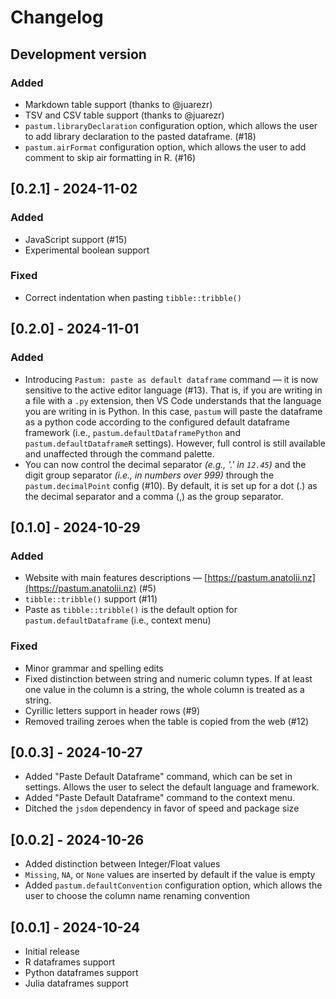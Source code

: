 # Changelog

<!-- Check [Keep a Changelog](http://keepachangelog.com/) for recommendations on how to structure this file. -->

## Development version

### Added

- Markdown table support (thanks to @juarezr)
- TSV and CSV table support (thanks to @juarezr)
- `pastum.libraryDeclaration` configuration option, which allows the user to add library declaration to the pasted dataframe. (#18)
- `pastum.airFormat` configuration option, which allows the user to add comment to skip air formatting in R. (#16)

## [0.2.1] - 2024-11-02

### Added

- JavaScript support (#15)
- Experimental boolean support

### Fixed

- Correct indentation when pasting `tibble::tribble()`

## [0.2.0] - 2024-11-01

### Added

- Introducing `Pastum: paste as default dataframe` command — it is now sensitive to the active editor language (#13). That is, if you are writing in a file with a `.py` extension, then VS Code understands that the language you are writing in is Python. In this case, `pastum` will paste the dataframe as a python code according to the configured default dataframe framework (i.e., `pastum.defaultDataframePython` and `pastum.defaultDataframeR` settings). However, full control is still available and unaffected through the command palette.
- You can now control the decimal separator _(e.g., '.' in `12.45`)_ and the digit group separator _(i.e., in numbers over 999)_ through the `pastum.decimalPoint` config (#10). By default, it is set up for a dot (.) as the decimal separator and a comma (,) as the group separator.

## [0.1.0] - 2024-10-29

### Added

- Website with main features descriptions — [https://pastum.anatolii.nz](https://pastum.anatolii.nz) (#5)
- `tibble::tribble()` support (#11)
- Paste as `tibble::tribble()` is the default option for `pastum.defaultDataframe` (i.e., context menu)

### Fixed

- Minor grammar and spelling edits
- Fixed distinction between string and numeric column types. If at least one value in the column is a string, the whole column is treated as a string.
- Cyrillic letters support in header rows (#9)
- Removed trailing zeroes when the table is copied from the web (#12)

## [0.0.3] - 2024-10-27

- Added "Paste Default Dataframe" command, which can be set in settings. Allows the user to select the default language and framework.
- Added "Paste Default Dataframe" command to the context menu.
- Ditched the `jsdom` dependency in favor of speed and package size

## [0.0.2] - 2024-10-26

- Added distinction between Integer/Float values
- `Missing`, `NA`, or `None` values are inserted by default if the value is empty
- Added `pastum.defaultConvention` configuration option, which allows the user to choose the column name renaming convention

## [0.0.1] - 2024-10-24

- Initial release
- R dataframes support
- Python dataframes support
- Julia dataframes support
